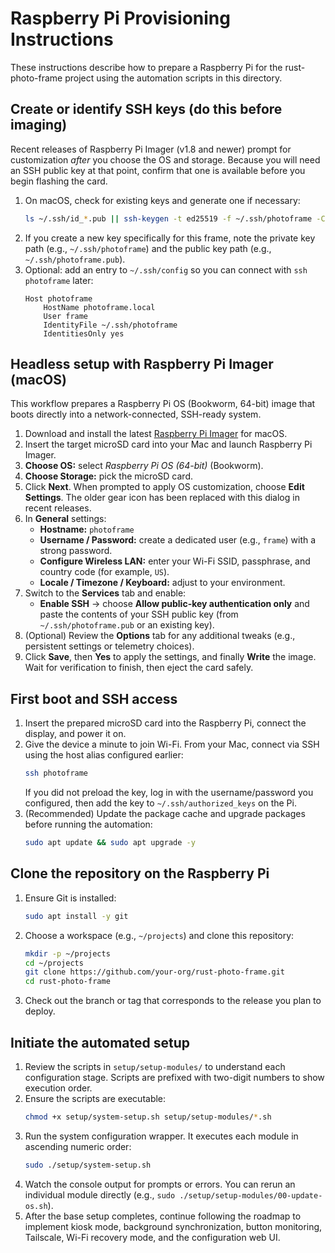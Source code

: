 # Raspberry Pi Provisioning Instructions

These instructions describe how to prepare a Raspberry Pi for the rust-photo-frame project using the automation scripts in this directory.

## Create or identify SSH keys (do this before imaging)
Recent releases of Raspberry Pi Imager (v1.8 and newer) prompt for customization *after* you choose the OS and storage. Because you will need an SSH public key at that point, confirm that one is available before you begin flashing the card.

1. On macOS, check for existing keys and generate one if necessary:
   ```bash
   ls ~/.ssh/id_*.pub || ssh-keygen -t ed25519 -f ~/.ssh/photoframe -C "frame@photoframe.local"
   ```
2. If you create a new key specifically for this frame, note the private key path (e.g., `~/.ssh/photoframe`) and the public key path (e.g., `~/.ssh/photoframe.pub`).
3. Optional: add an entry to `~/.ssh/config` so you can connect with `ssh photoframe` later:
   ```
   Host photoframe
       HostName photoframe.local
       User frame
       IdentityFile ~/.ssh/photoframe
       IdentitiesOnly yes
   ```

## Headless setup with Raspberry Pi Imager (macOS)
This workflow prepares a Raspberry Pi OS (Bookworm, 64-bit) image that boots directly into a network-connected, SSH-ready system.

1. Download and install the latest [Raspberry Pi Imager](https://www.raspberrypi.com/software/) for macOS.
2. Insert the target microSD card into your Mac and launch Raspberry Pi Imager.
3. **Choose OS:** select *Raspberry Pi OS (64-bit)* (Bookworm).
4. **Choose Storage:** pick the microSD card.
5. Click **Next**. When prompted to apply OS customization, choose **Edit Settings**. The older gear icon has been replaced with this dialog in recent releases.
6. In **General** settings:
   - **Hostname:** `photoframe`
   - **Username / Password:** create a dedicated user (e.g., `frame`) with a strong password.
   - **Configure Wireless LAN:** enter your Wi-Fi SSID, passphrase, and country code (for example, `US`).
   - **Locale / Timezone / Keyboard:** adjust to your environment.
7. Switch to the **Services** tab and enable:
   - **Enable SSH** → choose **Allow public-key authentication only** and paste the contents of your SSH public key (from `~/.ssh/photoframe.pub` or an existing key).
8. (Optional) Review the **Options** tab for any additional tweaks (e.g., persistent settings or telemetry choices).
9. Click **Save**, then **Yes** to apply the settings, and finally **Write** the image. Wait for verification to finish, then eject the card safely.

## First boot and SSH access
1. Insert the prepared microSD card into the Raspberry Pi, connect the display, and power it on.
2. Give the device a minute to join Wi-Fi. From your Mac, connect via SSH using the host alias configured earlier:
   ```bash
   ssh photoframe
   ```
   If you did not preload the key, log in with the username/password you configured, then add the key to `~/.ssh/authorized_keys` on the Pi.
3. (Recommended) Update the package cache and upgrade packages before running the automation:
   ```bash
   sudo apt update && sudo apt upgrade -y
   ```

## Clone the repository on the Raspberry Pi
1. Ensure Git is installed:
   ```bash
   sudo apt install -y git
   ```
2. Choose a workspace (e.g., `~/projects`) and clone this repository:
   ```bash
   mkdir -p ~/projects
   cd ~/projects
   git clone https://github.com/your-org/rust-photo-frame.git
   cd rust-photo-frame
   ```
3. Check out the branch or tag that corresponds to the release you plan to deploy.

## Initiate the automated setup
1. Review the scripts in `setup/setup-modules/` to understand each configuration stage. Scripts are prefixed with two-digit numbers to show execution order.
2. Ensure the scripts are executable:
   ```bash
   chmod +x setup/system-setup.sh setup/setup-modules/*.sh
   ```
3. Run the system configuration wrapper. It executes each module in ascending numeric order:
   ```bash
   sudo ./setup/system-setup.sh
   ```
4. Watch the console output for prompts or errors. You can rerun an individual module directly (e.g., `sudo ./setup/setup-modules/00-update-os.sh`).
5. After the base setup completes, continue following the roadmap to implement kiosk mode, background synchronization, button monitoring, Tailscale, Wi-Fi recovery mode, and the configuration web UI.
